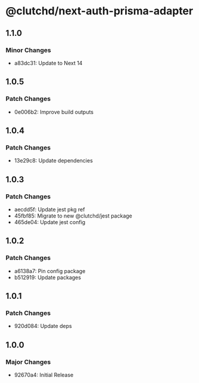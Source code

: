# @clutchd/next-auth-prisma-adapter

## 1.1.0

### Minor Changes

- a83dc31: Update to Next 14

## 1.0.5

### Patch Changes

- 0e006b2: Improve build outputs

## 1.0.4

### Patch Changes

- 13e29c8: Update dependencies

## 1.0.3

### Patch Changes

- aecdd5f: Update jest pkg ref
- 45fbf85: Migrate to new @clutchd/jest package
- 465de04: Update jest config

## 1.0.2

### Patch Changes

- a6138a7: Pin config package
- b512919: Update packages

## 1.0.1

### Patch Changes

- 920d084: Update deps

## 1.0.0

### Major Changes

- 92670a4: Initial Release
